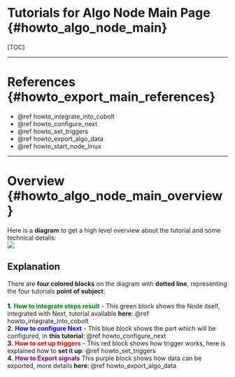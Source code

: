 Tutorials for Algo Node Main Page {#howto_algo_node_main}
=====

[TOC]

---

# References {#howto_export_main_references}

* @ref howto_integrate_into_cobolt
* @ref howto_configure_next
* @ref howto_set_triggers
* @ref howto_export_algo_data
* @ref howto_start_node_linux

---

# Overview {#howto_algo_node_main_overview}
Here is a **diagram** to get a high level overview about the tutorial and some technical details:<br>
<img src="cobolt_tutorial_overview.png"><br>

## Explanation
There are **four colored blocks** on the diagram with **dotted line**, representing the four tutorials **point of subject**:<br><br>
<B>1.</B> <span style="color:GREEN">**How to integrate steps result**</span> - This green block shows the Node itself, integrated with Next, tutorial available **here**: @ref howto_integrate_into_cobolt <br>
<B>2.</B> <span style="color:BLUE">**How to configure Next**</span> - This blue block shows the part which will be configured, in **this tutorial**: @ref howto_configure_next <br>
<B>3.</B> <span style="color:RED">**How to set up triggers**</span> - This red block shows how trigger works, here is explained how to **set it up**: @ref howto_set_triggers <br>
<B>4.</B> <span style="color:PURPLE">**How to Export signals**</span> This purple block shows how data can be exported, more details **here**: @ref howto_export_algo_data <br>